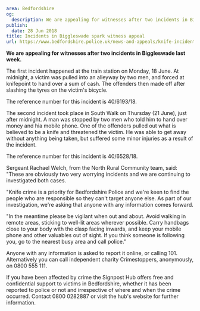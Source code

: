 ```yaml
area: Bedfordshire
og:
  description: We are appealing for witnesses after two incidents in Biggleswade last week.
publish:
  date: 28 Jun 2018
title: Incidents in Biggleswade spark witness appeal
url: https://www.bedfordshire.police.uk/news-and-appeals/knife-incidents-biggleswade-appeal-june2018
```

**We are** **appealing for witnesses after two incidents in Biggleswade last week.**

The first incident happened at the train station on Monday, 18 June. At midnight, a victim was pulled into an alleyway by two men, and forced at knifepoint to hand over a sum of cash. The offenders then made off after slashing the tyres on the victim's bicycle.

The reference number for this incident is 40/6193/18.

The second incident took place in South Walk on Thursday (21 June), just after midnight. A man was stopped by two men who told him to hand over money and hia mobile phone. One of the offenders pulled out what is believed to be a knife and threatened the victim. He was able to get away without anything being taken, but suffered some minor injuries as a result of the incident.

The reference number for this incident is 40/6528/18.

Sergeant Rachael Welch, from the North Rural Community team, said: "These are obviously two very worrying incidents and we are continuing to investigated both cases.

"Knife crime is a priority for Bedfordshire Police and we're keen to find the people who are responsible so they can't target anyone else. As part of our investigation, we're asking that anyone with any information comes forward.

"In the meantime please be vigilant when out and about. Avoid walking in remote areas, sticking to well-lit areas wherever possible. Carry handbags close to your body with the clasp facing inwards, and keep your mobile phone and other valuables out of sight. If you think someone is following you, go to the nearest busy area and call police."

Anyone with any information is asked to report it online, or calling 101. Alternatively you can call independent charity Crimestoppers, anonymously, on 0800 555 111.

If you have been affected by crime the Signpost Hub offers free and confidential support to victims in Bedfordshire, whether it has been reported to police or not and irrespective of where and when the crime occurred. Contact 0800 0282887 or visit the hub's website for further information.
